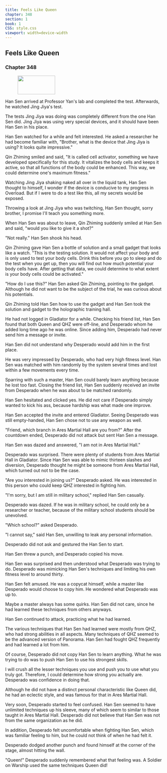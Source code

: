 ```yaml
---
title: Feels Like Queen
chapter: 348
section: 1
book: 1
CSS: style.css
viewport: width=device-width
---
```


## Feels Like Queen

### Chapter 348

<figure>
	<img src="../Images/gem.gif" alt="" id="gem" width="120" height="60" />
</figure>

Han Sen arrived at Professor Yan's lab and completed the test. Afterwards, he watched Jing Jiya's test.

The tests Jing Jiya was doing was completely different from the one Han Sen did. Jing Jiya was using very special devices, and it should have been Han Sen in his place.

Han Sen watched for a while and felt interested. He asked a researcher he had become familiar with, "Brother, what is the device that Jing Jiya is using? It looks quite impressive."

Qin Zhiming smiled and said, "It is called cell activator, something we have developed specifically for this study. It vitalizes the body cells and keeps it active, so that all functions of the body could be enhanced. This way, we could determine one's maximum fitness."

Watching Jing Jiya shaking naked all over in the liquid tank, Han Sen thought to himself, I wonder if the device is conducive to my progress in Overload. But if I were to do a test like this, all my secrets would be exposed.

Throwing a look at Jing Jiya who was twitching, Han Sen thought, sorry brother, I promise I'll teach you something more.

When Han Sen was about to leave, Qin Zhiming suddenly smiled at Han Sen and said, "would you like to give it a shot?"

"Not really." Han Sen shook his head.

Qin Zhiming gave Han Sen a bottle of solution and a small gadget that looks like a watch. "This is the testing solution. It would not affect your body and is only used to test your body cells. Drink this before you go to sleep and do the test when you get up, then you will find out how much potential your body cells have. After getting that data, we could determine to what extent is your body cells could be activated."

"How do I use this?" Han Sen asked Qin Zhiming, pointing to the gadget. Although he did not want to be the subject of the trial, he was curious about his potentials.

Qin Zhiming told Han Sen how to use the gadget and Han Sen took the solution and gadget to the holographic training hall.

He had not logged in Gladiator for a while. Checking his friend list, Han Sen found that both Queen and QHZ were off-line, and Desperado whom he added long time ago he was online. Since adding him, Desperado had never send him a message or invite.

Han Sen did not understand why Desperado would add him in the first place.

He was very impressed by Desperado, who had very high fitness level. Han Sen was matched with him randomly by the system several times and lost within a few movements every time.

Sparring with such a master, Han Sen could barely learn anything because he lost too fast. Closing the friend list, Han Sen suddenly received an invite from Desperado when he was about to be matched randomly.

Han Sen hesitated and clicked yes. He did not care if Desperado simply wanted to kick his ass, because hardship was what made one improve.

Han Sen accepted the invite and entered Gladiator. Seeing Desperado was still empty-handed, Han Sen chose not to use any weapon as well.

"Friend, which branch in Ares Martial Hall are you from?" After the countdown ended, Desperado did not attack but sent Han Sen a message.

Han Sen was dazed and answered, "I am not in Ares Martial Hall."

Desperado was surprised. There were plenty of students from Ares Martial Hall in Gladiator. Since Han Sen was able to mimic thirteen slashes and diversion, Desperado thought he might be someone from Ares Martial Hall, which turned out not to be the case.

"Are you interested in joining us?" Desperado asked. He was interested in this person who could keep QHZ interested in fighting him.

"I'm sorry, but I am still in military school," replied Han Sen casually.

Desperado was dazed. If he was in military school, he could only be a researcher or teacher, because of the military school students should be unevolved.

"Which school?" asked Desperado.

"I cannot say," said Han Sen, unwilling to leak any personal information.

Desperado did not ask and gestured the Han Sen to start.

Han Sen threw a punch, and Desperado copied his move.

Han Sen was surprised and then understood what Desperado was trying to do. Desperado was mimicking Han Sen's techniques and limiting his own fitness level to around thirty.

Han Sen felt amused. He was a copycat himself, while a master like Desperado would choose to copy him. He wondered what Desperado was up to.

Maybe a master always has some quirks. Han Sen did not care, since he had learned these techniques from others anyways.

Han Sen continued to attack, practicing what he had learned.

The various techniques that Han Sen had learned were mostly from QHZ, who had strong abilities in all aspects. Many techniques of QHZ seemed to be the advanced version of Panorama. Han Sen had fought QHZ frequently and had learned a lot from him.

Of course, Desperado did not copy Han Sen to learn anything. What he was trying to do was to push Han Sen to use his strongest skills.

I will crush all the lesser techniques you use and push you to use what you truly got. Therefore, I could determine how strong you actually are. Desperado was confidence in doing that.

Although he did not have a distinct personal characteristic like Queen did, he had an eclectic style, and was famous for that in Ares Martial Hall.

Very soon, Desperado started to feel confused. Han Sen seemed to have unlimited techniques up his sleeve, many of which seem to similar to those taught in Ares Martial Hall. Desperado did not believe that Han Sen was not from the same organization as he did.

In addition, Desperado felt uncomfortable when fighting Han Sen, which was familiar feeling to him, but he could not think of when he had felt it.

Desperado dodged another punch and found himself at the corner of the stage, almost hitting the wall.

"Queen!" Desperado suddenly remembered what that feeling was. A Soldier on Warship used the same techniques Queen did!